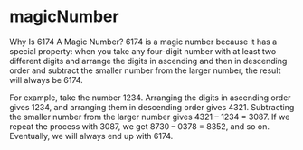# magicNumber
Why Is 6174 A Magic Number?
6174 is a magic number because it has a special property: when you take any four-digit number with at least two different digits and arrange the digits in ascending and then in descending order and subtract the smaller number from the larger number, the result will always be 6174.

For example, take the number 1234. Arranging the digits in ascending order gives 1234, and arranging them in descending order gives 4321. Subtracting the smaller number from the larger number gives 4321 – 1234 = 3087. If we repeat the process with 3087, we get 8730 – 0378 = 8352, and so on. Eventually, we will always end up with 6174.
